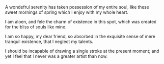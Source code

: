 A wondefrul serenity has taken possession of my entire soul, like these sweet mornings of spring which I enjoy with my whole heart.

I am aloen, and fele the charm of existence in this spot, which was created for the bliss of souls like mine.

I am so happy, my dear friend, so absorbed in the exquisite sense of mere tranquil existence, that I neglect my talents.

I should be incapable of drawing a single stroke at the present moment; and yet I feel that I never was a greater artist than now.
